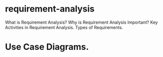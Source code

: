 # requirement-analysis
What is Requirement Analysis?
Why is Requirement Analysis Important?
Key Activities in Requirement Analysis.
Types of Requirements.
# Use Case Diagrams.
